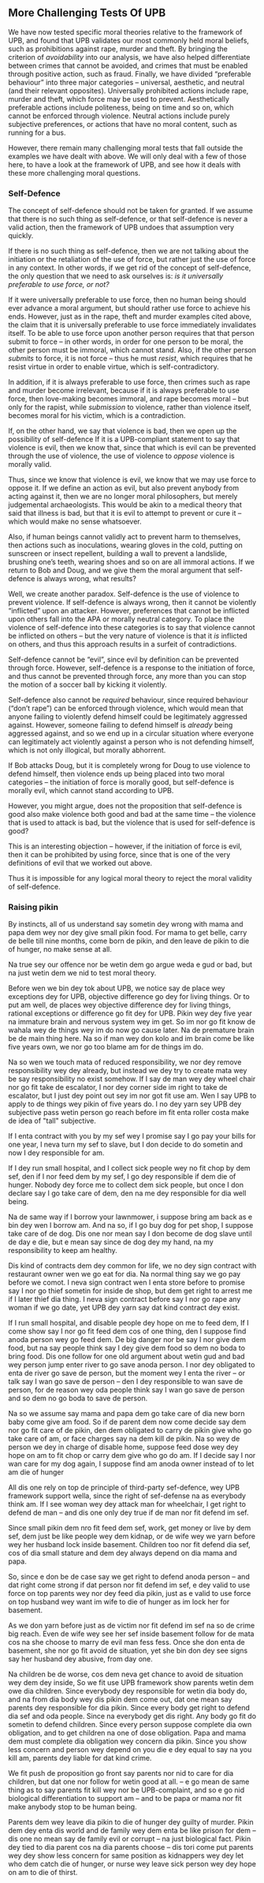 ## More Challenging Tests Of UPB

We have now tested specific moral theories relative to the framework of UPB, and found that UPB validates our most commonly held moral beliefs, such as prohibitions against rape, murder and theft. By bringing the criterion of *avoidability* into our analysis, we have also helped differentiate between crimes that cannot be avoided, and crimes that must be enabled through positive action, such as fraud. Finally, we have divided “preferable behaviour” into three major categories – universal, aesthetic, and neutral (and their relevant opposites). Universally prohibited actions include rape, murder and theft, which force may be used to prevent. Aesthetically preferable actions include politeness, being on time and so on, which cannot be enforced through violence. Neutral actions include purely subjective preferences, or actions that have no moral content, such as running for a bus.

However, there remain many challenging moral tests that fall outside the examples we have dealt with above. We will only deal with a few of those here, to have a look at the framework of UPB, and see how it deals with these more challenging moral questions.

### Self-Defence

The concept of self-defence should not be taken for granted. If we assume that there is no such thing as self-defence, or that self-defence is never a valid action, then the framework of UPB undoes that assumption very quickly.

If there is no such thing as self-defence, then we are not talking about the initiation or the retaliation of the use of force, but rather just the use of force in any context. In other words, if we get rid of the concept of self-defence, the only question that we need to ask ourselves is: *is it universally preferable to use force, or not?*

If it were universally preferable to use force, then no human being should ever advance a moral argument, but should rather use force to achieve his ends. However, just as in the rape, theft and murder examples cited above, the claim that it is universally preferable to use force immediately invalidates itself. To be able to use force upon another person requires that that person submit to force – in other words, in order for one person to be moral, the other person must be immoral, which cannot stand. Also, if the other person *submits* to force, it is not force – thus he must *resist*, which requires that he resist virtue in order to enable virtue, which is self-contradictory.

In addition, if it is always preferable to use force, then crimes such as rape and murder become irrelevant, because if it is always preferable to use force, then love-making becomes immoral, and rape becomes moral – but only for the rapist, while *submission* to violence, rather than violence itself, becomes moral for his victim, which is a contradiction.

If, on the other hand, we say that violence is bad, then we open up the possibility of self-defence If it is a UPB-compliant statement to say that violence is evil, then we know that, since that which is evil can be prevented through the use of violence, the use of violence to *oppose* violence is morally valid.

Thus, since we know that violence is evil, we know that we may use force to oppose it. If we define an action as evil, but also prevent anybody from acting against it, then we are no longer moral philosophers, but merely judgemental archaeologists. This would be akin to a medical theory that said that illness is bad, but that it is evil to attempt to prevent or cure it – which would make no sense whatsoever.

Also, if human beings cannot validly act to prevent harm to themselves, then actions such as inoculations, wearing gloves in the cold, putting on sunscreen or insect repellent, building a wall to prevent a landslide, brushing one’s teeth, wearing shoes and so on are all immoral actions. If we return to Bob and Doug, and we give them the moral argument that self-defence is always wrong, what results?

Well, we create another paradox. Self-defence is the use of violence to prevent violence. If self-defence is always wrong, then it cannot be violently “inflicted” upon an attacker. However, preferences that cannot be inflicted upon others fall into the APA or morally neutral category. To place the violence of self-defence into these categories is to say that violence cannot be inflicted on others – but the very nature of violence is that it *is* inflicted on others, and thus this approach results in a surfeit of contradictions.

Self-defence cannot be “evil”, since evil by definition can be prevented through force. However, self-defence is a response to the initiation of force, and thus cannot be prevented through force, any more than you can stop the motion of a soccer ball by kicking it violently.

Self-defence also cannot be *required* behaviour, since required behaviour (“don’t rape”) can be enforced through violence, which would mean that anyone failing to violently defend himself could be legitimately aggressed against. However, someone failing to defend himself is *already* being aggressed against, and so we end up in a circular situation where everyone can legitimately act violently against a person who is not defending himself, which is not only illogical, but morally abhorrent.

If Bob attacks Doug, but it is completely wrong for Doug to use violence to defend himself, then violence ends up being placed into two moral categories – the initiation of force is morally good, but self-defence is morally evil, which cannot stand according to UPB.

However, you might argue, does not the proposition that self-defence is good also make violence both good and bad at the same time – the violence that is used to attack is bad, but the violence that is used for self-defence is good?

This is an interesting objection – however, if the initiation of force is evil, then it can be prohibited by using force, since that is one of the very definitions of evil that we worked out above.

Thus it is impossible for any logical moral theory to reject the moral validity of self-defence.

### Raising pikin

By instincts, all of us understand say sometin dey wrong with mama and papa dem wey nor dey give small pikin food. For mama to get belle, carry de belle till nine months, come born de pikin, and den leave de pikin to die of hunger, no make sense at all.

Na true sey our offence nor be wetin dem go argue weda e gud or bad, but na just wetin dem we nid to test moral theory.

Before wen we bin dey tok about UPB, we notice say de place wey exceptions dey for UPB, objective difference go dey for living things. Or to put am well, de places wey objective difference dey for living things, rational exceptions or difference go fit dey for UPB. Pikin wey dey five year na immature brain and nervous system wey im get. So im nor go fit know de wahala wey de things wey im do now go cause later. Na de premature brain be de main thing here. Na so if man wey don kolo and im brain come be like  five years own, we nor go too blame am for de things im do. 

Na so wen we touch mata of reduced responsibility, we nor dey remove responsibility wey dey already, but instead we dey try to create mata wey be say responsibility no exist somehow. If I say de man wey dey wheel chair nor go fit take de escalator, I nor dey corner side im right to take de escalator, but I just dey point out sey im nor got fit use am. Wen I say UPB to apply to de things wey pikin of  five years do.  I no dey yarn sey  UPB dey subjective pass wetin person go reach before im fit enta roller costa make de idea of "tall" subjective.

If I enta contract with you by my sef wey I promise say I go pay your bills for one year, I neva turn my sef to slave, but I don decide to do sometin and now I dey responsible for am.

If I dey run small hospital, and I collect sick people wey no fit chop by dem sef, den if I nor feed dem by my sef, I go dey responsible if dem die of hunger.  Nobody dey force me to collect dem sick people, but once I don  declare say I go  take care of dem, den  na me dey responsible for dia well being.

Na de same way if  I borrow your lawnmower, i suppose bring am back as e bin dey wen I borrow am. And na so, if I go buy dog for pet shop, I suppose take care of de dog. Dis one nor mean say I don become de dog slave until de day e die, but e mean say since de dog dey my hand, na my responsibility to keep am healthy.

Dis kind of contracts dem dey common for life, we no dey sign contract with restaurant owner wen we go eat for dia. Na normal thing say we go pay before we comot. I neva sign contract wen I enta store before to promise say I nor go thief sometin for inside de shop, but dem get right to arrest me if I later thief dia thing. I neva sign contract before say I nor go rape any woman if we go date, yet UPB dey yarn say dat kind contract dey exist.

If I run small hospital, and disable people dey hope on me to feed dem, If I come show say I nor go fit feed dem cos of one thing, den I suppose find anoda person wey go feed dem. De big danger nor be say I nor give dem food, but na say people think say I dey give dem food so dem no boda to bring food.  Dis one follow for one old argument about wetin gud and bad wey person jump enter river to go save anoda person. I nor dey obligated to enta de river go save de person, but the moment wey I enta the river – or talk say I wan go save de person – den I dey responsible to wan save de person, for de reason wey oda people think say I wan go save de person and so dem no go boda to save de person.

Na so we assume say mama and papa dem go take care of dia new born baby come give am food. So if de parent dem now come decide say dem nor go fit care of de pikin, den dem obligated to carry de pikin give who go take care of am, or face charges say na dem kill de pikin. Na so wey de person we dey in charge of disable home, suppose feed dose wey dey hope on am to fit chop or carry dem give who go do am. If I decide say I nor wan care for my dog again, I suppose find am anoda owner instead of to let am die of hunger

All dis one rely on top de principle of third-party sef-defence, wey UPB framework support wella, since the right of sef-defense na as everybody think am. If I see woman wey dey attack man for wheelchair, I get right to defend de man – and dis one only dey true if de man nor fit defend im sef.

Since small pikin dem nro fit feed dem sef, work, get money or live by dem sef,  dem just be like people wey dem kidnap, or de wife wey we yarn before wey her husband lock inside basement. Children too nor fit defend dia sef, cos of dia small stature and dem dey always depend on dia mama and papa.

So, since e don be de case say we get right to defend anoda person – and dat right come strong if dat person nor fit defend im sef, e dey valid to use force on top parents wey nor dey feed dia pikin, just as e valid to use force on top husband wey want im wife to die of hunger as im lock her for basement.

As we don yarn before just as de victim nor fit defend im sef na so de crime big reach. Even de wife wey see her sef inside basement follow for de mata cos na she choose to marry de evil man fess fess. Once she don enta de basement, she nor go fit avoid de situation, yet she bin don dey see signs say her husband dey abusive, from day one.

Na children be de worse, cos dem neva get chance to avoid de situation wey dem dey inside, So we fit use UPB framework show parents wetin dem owe dia children. Since everybody dey responsible for wetin dia body do, and na from dia body wey dis pikin dem come out, dat one mean say parents dey responsible for dia pikin. Since every body get right to defend dia sef and oda people. Since na everybody get dis right. Any body go fit do sometin to defend children. Since every person suppose complete dia own obligation, and to get children na one of dose obligation. Papa and mama dem must complete dia obligation wey concern dia pikin. Since you show less concern and person wey depend on you die e dey equal to say na you kill am, parents dey liable for dat kind crime.

We fit push de proposition go front say parents nor nid to care for dia children, but dat one nor follow for wetin good at all. – e go mean de same thing as to say parents fit kill wey nor be UPB-complaint, and so e go nid biological differentiation to support am – and to be papa or mama nor fit make anybody stop to be human being.

Parents dem wey leave dia pikin to die of hunger dey guilty of murder. Pikin dem dey enta dis world and de family wey dem enta be like prison for dem – dis one no mean say de family evil or corrupt – na just biological fact. Pikin dey tied to dia parent cos na dia parents choose – dis tori come put parents wey dey show less concern for same position as kidnappers wey dey let who dem catch die of hunger, or nurse wey leave sick person wey dey hope on am to die of thirst.
